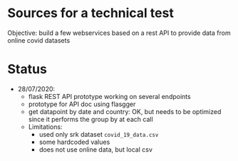 # Sources for a technical test
Objective: build a few webservices based on a rest API to provide data from online covid datasets

# Status
- 28/07/2020:
  - flask REST API prototype working on several endpoints
  - prototype for API doc using flasgger
  - get datapoint by date and country: OK, but needs to be optimized since it performs the group by
    at each call
  - Limitations: 
    - used only srk dataset `covid_19_data.csv`
    - some hardcoded values
    - does not use online data, but local csv
